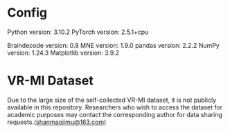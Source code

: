 # Config
Python version: 3.10.2
PyTorch version: 2.5.1+cpu

Braindecode version: 0.8
MNE version: 1.9.0
pandas version: 2.2.2
NumPy version: 1.24.3
Matplotlib version: 3.9.2
# VR-MI Dataset
Due to the large size of the self-collected VR-MI dataset, it is not publicly available in this repository.
Researchers who wish to access the dataset for academic purposes may contact the corresponding author for data sharing requests.(shanmaojimu@163.com)

